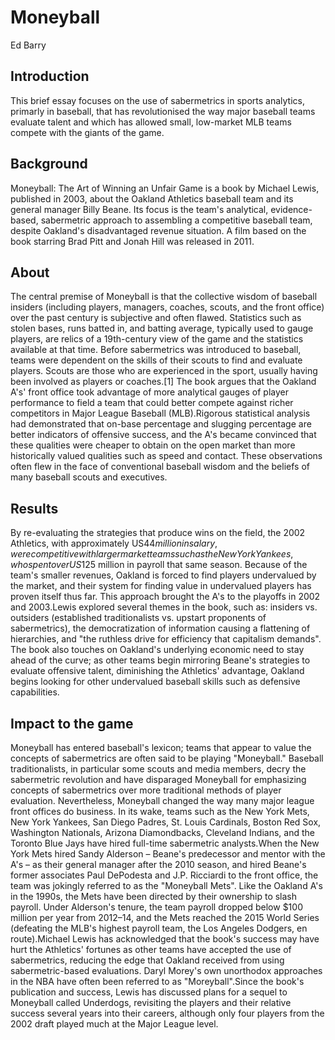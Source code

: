 Moneyball
=============
Ed Barry
## Introduction
This brief essay focuses on the use of sabermetrics in sports analytics, primarly in baseball, that has revolutionised the way major baseball teams evaluate talent and which has allowed small, low-market MLB teams compete with the giants of the game.
## Background
Moneyball: The Art of Winning an Unfair Game is a book by Michael Lewis, published in 2003, about the Oakland Athletics baseball team and its general manager Billy Beane. Its focus is the team's analytical, evidence-based, sabermetric approach to assembling a competitive baseball team, despite Oakland's disadvantaged revenue situation. A film based on the book starring Brad Pitt and Jonah Hill was released in 2011.
## About
The central premise of Moneyball is that the collective wisdom of baseball insiders (including players, managers, coaches, scouts, and the front office) over the past century is subjective and often flawed. Statistics such as stolen bases, runs batted in, and batting average, typically used to gauge players, are relics of a 19th-century view of the game and the statistics available at that time. Before sabermetrics was introduced to baseball, teams were dependent on the skills of their scouts to find and evaluate players. Scouts are those who are experienced in the sport, usually having been involved as players or coaches.[1] The book argues that the Oakland A's' front office took advantage of more analytical gauges of player performance to field a team that could better compete against richer competitors in Major League Baseball (MLB).Rigorous statistical analysis had demonstrated that on-base percentage and slugging percentage are better indicators of offensive success, and the A's became convinced that these qualities were cheaper to obtain on the open market than more historically valued qualities such as speed and contact. These observations often flew in the face of conventional baseball wisdom and the beliefs of many baseball scouts and executives.
## Results
By re-evaluating the strategies that produce wins on the field, the 2002 Athletics, with approximately US$44 million in salary, were competitive with larger market teams such as the New York Yankees, who spent over US$125 million in payroll that same season. Because of the team's smaller revenues, Oakland is forced to find players undervalued by the market, and their system for finding value in undervalued players has proven itself thus far. This approach brought the A's to the playoffs in 2002 and 2003.Lewis explored several themes in the book, such as: insiders vs. outsiders (established traditionalists vs. upstart proponents of sabermetrics), the democratization of information causing a flattening of hierarchies, and "the ruthless drive for efficiency that capitalism demands". The book also touches on Oakland's underlying economic need to stay ahead of the curve; as other teams begin mirroring Beane's strategies to evaluate offensive talent, diminishing the Athletics' advantage, Oakland begins looking for other undervalued baseball skills such as defensive capabilities.
## Impact to the game
Moneyball has entered baseball's lexicon; teams that appear to value the concepts of sabermetrics are often said to be playing "Moneyball." Baseball traditionalists, in particular some scouts and media members, decry the sabermetric revolution and have disparaged Moneyball for emphasizing concepts of sabermetrics over more traditional methods of player evaluation. Nevertheless, Moneyball changed the way many major league front offices do business. In its wake, teams such as the New York Mets, New York Yankees, San Diego Padres, St. Louis Cardinals, Boston Red Sox, Washington Nationals, Arizona Diamondbacks, Cleveland Indians, and the Toronto Blue Jays have hired full-time sabermetric analysts.When the New York Mets hired Sandy Alderson – Beane's predecessor and mentor with the A's – as their general manager after the 2010 season, and hired Beane's former associates Paul DePodesta and J.P. Ricciardi to the front office, the team was jokingly referred to as the "Moneyball Mets". Like the Oakland A's in the 1990s, the Mets have been directed by their ownership to slash payroll. Under Alderson's tenure, the team payroll dropped below $100 million per year from 2012–14, and the Mets reached the 2015 World Series (defeating the MLB's highest payroll team, the Los Angeles Dodgers, en route).Michael Lewis has acknowledged that the book's success may have hurt the Athletics' fortunes as other teams have accepted the use of sabermetrics, reducing the edge that Oakland received from using sabermetric-based evaluations. Daryl Morey's own unorthodox approaches in the NBA have often been referred to as "Moreyball".Since the book's publication and success, Lewis has discussed plans for a sequel to Moneyball called Underdogs, revisiting the players and their relative success several years into their careers, although only four players from the 2002 draft played much at the Major League level.


